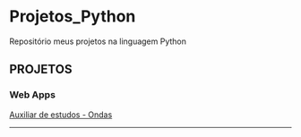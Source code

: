 # Projetos_Python
Repositório meus projetos na linguagem Python

## PROJETOS
### Web Apps
[Auxiliar de estudos - Ondas](https://github.com/BrunoMendes623/Projetos_Python/blob/main/webApp_Ondas/WebAppOndas.py)

---
